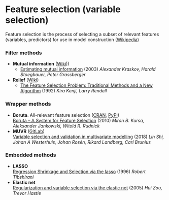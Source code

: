 # Feature selection (variable selection)
Feature selection is the process of selecting a subset of relevant features (variables, predictors) for use in model construction ([Wikipedia](https://en.wikipedia.org/wiki/Feature_selection))

### Filter methods
* **Mutual information** ([Wiki](https://en.wikipedia.org/wiki/Mutual_information)))
  * [Estimating mutual information](https://arxiv.org/pdf/cond-mat/0305641.pdf) (2003) *Alexander Kraskov, Harald Stoegbauer, Peter Grassberger*
* **Relief** ([Wiki](https://en.wikipedia.org/wiki/Relief_(feature_selection)))
  * [The Feature Selection Problem: Traditional Methods and a New Algorithm](https://www.aaai.org/Papers/AAAI/1992/AAAI92-020.pdf) (1992) *Kira Kenji, Larry Rendell*

### Wrapper methods
* **Boruta**. All-relevant feature selection ([CRAN](https://cran.r-project.org/web/packages/Boruta/), [PyPI](https://pypi.org/project/Boruta/))<br>
  [Boruta – A System for Feature Selection](https://www.mimuw.edu.pl/~ajank/papers/Kursa2010.pdf) (2010) *Miron B. Kursa,  Aleksander Jankowski,  Witold R. Rudnick*
* **MUVR** ([GitLab](https://gitlab.com/CarlBrunius/MUVR))<br>
  [Variable selection and validation in multivariate modelling](https://academic.oup.com/bioinformatics/article/35/6/972/5085367) (2018) *Lin Shi, Johan A Westerhuis, Johan Rosén, Rikard Landberg, Carl Brunius*<br>

### Embedded methods
* **LASSO**<br>
  [Regression Shrinkage and Selection via the lasso](https://statweb.stanford.edu/~tibs/lasso/lasso.pdf) (1996) *Robert Tibshirani*
* **Elastic net**<br>
  [Regularization and variable selection via the elastic net](https://web.stanford.edu/~hastie/Papers/B67.2%20(2005)%20301-320%20Zou%20&%20Hastie.pdf) (2005) *Hui Zou, Trevor Hastie*
